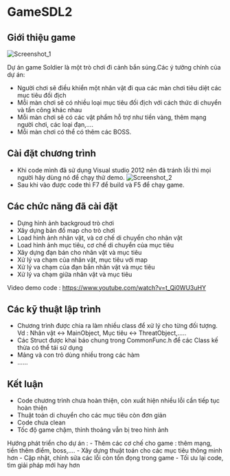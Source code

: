 # GameSDL2
## Giới thiệu game
  ![Screenshot_1](https://user-images.githubusercontent.com/43140650/169944230-360a7523-89b3-4ed1-b8b9-4bb0a78cce51.png)
  
  Dự án game Soldier là một trò chơi đi cảnh bắn súng.Các ý tưởng chính của dự án:
  - Người chơi sẽ điều khiển một nhân vật đi qua các màn chơi tiêu diệt các mục tiêu đối địch
  - Mỗi màn chơi sẽ có nhiều loại mục tiêu đối địch với cách thức di chuyển và tấn công khác nhau
  - Mỗi màn chơi sẽ có các vật phẩm hỗ trợ như tiền vàng, thêm mạng người chơi, các loại đạn,....
  - Mỗi màn chơi có thể có thêm các BOSS.
  
 ## Cài đặt chương trình
  - Khi code mình đã sử dụng Visual studio 2012 nên đã tránh lỗi thì mọi người hãy dùng nó để chạy thử demo.
  ![Screenshot_2](https://user-images.githubusercontent.com/43140650/169954547-4ff41ec5-aacf-4c28-8717-4d8993c2a3c5.png)
  - Sau khi vào được code thì F7 để build và F5 để chạy game.
 ## Các chức năng đã cài đặt
  - Dựng hình ảnh backgroud trò chơi
  - Xây dựng bản đồ map cho trò chơi
  - Load hình ảnh nhân vật, và cơ chế di chuyển cho nhân vật
  - Load hình ảnh mục tiêu, cơ chế di chuyển của mục tiêu
  - Xây dựng đạn bán cho nhân vật và mục tiêu
  - Xử lý va chạm của nhân vật, mục tiêu với map
  - Xử lý va chạm của đạn bắn nhân vật và mục tiêu
  - Xử lý va chạm giữa nhân vật và mục tiêu
  
  Video demo code : https://www.youtube.com/watch?v=t_Qi0WU3uHY
## Các kỹ thuật lập trình 
  - Chương trình được chia ra làm nhiều class để xử lý cho từng đối tượng. Vd : Nhân vật <-> MainObject, Mục tiêu <-> ThreatObject,.....
  - Các Struct được khai báo chung trong CommonFunc.h để các Class kế thừa có thể tái sử dụng
  - Mảng và con trỏ dùng nhiều trong các hàm
  - ......

## Kết luận
  - Code chương trình chưa hoàn thiện, còn xuất hiện nhiều lỗi cần tiếp tục hoàn thiện
  - Thuật toán di chuyển cho các mục tiêu còn đơn giản
  - Code chưa clean
  - Tốc độ game chậm, thỉnh thoảng vẫn bị treo hình ảnh
  
  Hướng phát triển cho dự án :
    - Thêm các cơ chế cho game : thêm mạng, tiền thêm điểm, boss,....
    - Xây dựng thuật toán cho các mục tiêu thông minh hơn
    - Cập nhật, chỉnh sửa các lỗi còn tồn đọng trong game
    - Tối ưu lại code, tìm giải pháp mới hay hơn
